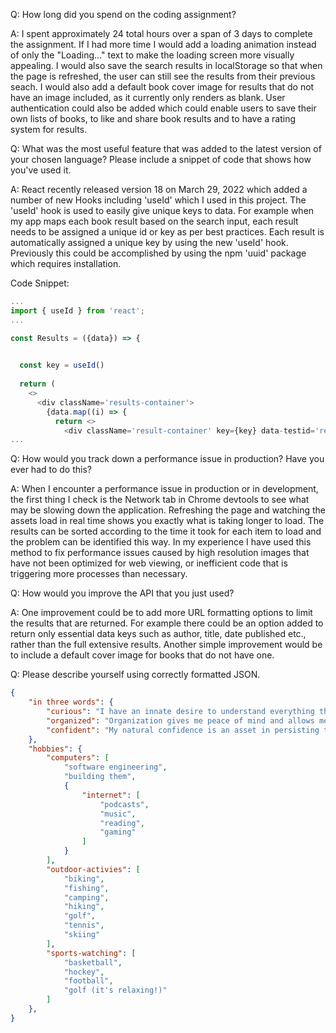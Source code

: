 Q: How long did you spend on the coding assignment? 

A: I spent approximately 24 total hours over a span of 3 days to complete the assignment. If I had more time I would add a loading animation instead of only the "Loading..." text 
to make the loading screen more visually appealing. I would also save the search results in localStorage so that when the page is refreshed, the user can still see the results from their previous seach. I would also add a default book cover image for results that do not have an image included, as it currently only renders as blank. User authentication could also be added which could enable users to save their own lists of books, to like and share book results and to have a rating system for results. 


Q: What was the most useful feature that was added to the latest version of your chosen language? Please include a snippet of code that shows how you've used it.

A: React recently released version 18 on March 29, 2022 which added a number of new Hooks including 'useId' which I used in this project. The 'useId' hook is used to easily give unique keys to data. For example when my app maps each book result based on the search input, each result needs to be assigned a unique id or key as per best practices. Each result is automatically assigned a unique key by using the new 'useId' hook. Previously this could be accomplished by using the npm 'uuid' package which requires installation. 

Code Snippet:

```javascript
...
import { useId } from 'react';
...

const Results = ({data}) => {

  
  const key = useId()
 
  return (
    <>
      <div className='results-container'>
        {data.map((i) => {
          return <>
            <div className='result-container' key={key} data-testid='results-item'>
...
```

Q: How would you track down a performance issue in production? Have you ever had to do this?

A: When I encounter a performance issue in production or in development, the first thing I check is the Network tab in Chrome devtools to see what may be slowing down the application.
Refreshing the page and watching the assets load in real time shows you exactly what is taking longer to load. The results can be sorted according to the time it took for each item to load and the problem can be identified this way. In my experience I have used this method to fix performance issues caused by high resolution images that have not been optimized for web viewing, or inefficient code that is triggering more processes than necessary.

Q: How would you improve the API that you just used?

A: One improvement could be to add more URL formatting options to limit the results that are returned. For example there could be an option added to return only essential data keys such as author, title, date published etc., rather than the full extensive results. Another simple improvement would be to include a default cover image for books that do not have one. 

Q: Please describe yourself using correctly formatted JSON.

```json
{
    "in three words": {
        "curious": "I have an innate desire to understand everything that I encounter.",
        "organized": "Organization gives me peace of mind and allows me to accomplish large goals in small steps.",
        "confident": "My natural confidence is an asset in persisting through tough software development challenges." 
    },
    "hobbies": {
        "computers": [
            "software engineering",
            "building them",
            {
                "internet": [
                    "podcasts",
                    "music",
                    "reading",
                    "gaming"
                ]
            }
        ],
        "outdoor-activies": [
            "biking",
            "fishing",
            "camping",
            "hiking",
            "golf",
            "tennis",
            "skiing"
        ],
        "sports-watching": [
            "basketball",
            "hockey",
            "football",
            "golf (it's relaxing!)"
        ]
    },
}
```



